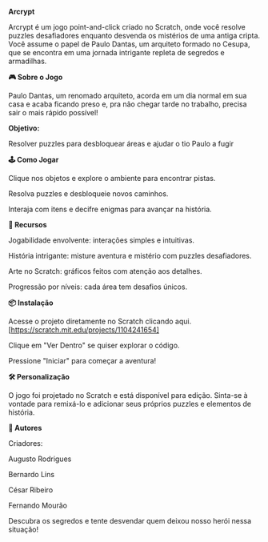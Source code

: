 **Arcrypt**

Arcrypt é um jogo point-and-click criado no Scratch, onde você resolve puzzles desafiadores enquanto desvenda os mistérios de uma antiga cripta. Você assume o papel de Paulo Dantas, um arquiteto formado no Cesupa, que se encontra em uma jornada intrigante repleta de segredos e armadilhas.

**🎮 Sobre o Jogo**

Paulo Dantas, um renomado arquiteto, acorda em um dia normal em sua casa e acaba ficando preso e, pra não chegar tarde no trabalho, precisa sair o mais rápido possível!

**Objetivo:**

Resolver puzzles para desbloquear áreas e ajudar o tio Paulo a fugir

**🕹️ Como Jogar**

Clique nos objetos e explore o ambiente para encontrar pistas.

Resolva puzzles e desbloqueie novos caminhos.

Interaja com itens e decifre enigmas para avançar na história.

**🚀 Recursos**

Jogabilidade envolvente: interações simples e intuitivas.

História intrigante: misture aventura e mistério com puzzles desafiadores.

Arte no Scratch: gráficos feitos com atenção aos detalhes.

Progressão por níveis: cada área tem desafios únicos.

**📦 Instalação**

Acesse o projeto diretamente no Scratch clicando aqui. [https://scratch.mit.edu/projects/1104241654]

Clique em "Ver Dentro" se quiser explorar o código.

Pressione "Iniciar" para começar a aventura!

**🛠️ Personalização**

O jogo foi projetado no Scratch e está disponível para edição. Sinta-se à vontade para remixá-lo e adicionar seus próprios puzzles e elementos de história.

**👤 Autores**

Criadores: 

Augusto Rodrigues

Bernardo Lins

César Ribeiro

Fernando Mourão

Descubra os segredos e tente desvendar quem deixou nosso herói nessa situação!
